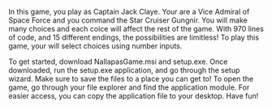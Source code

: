In this game, you play as Captain Jack Claye. Your are a Vice Admiral of Space Force and you command the Star Cruiser Gungnir. You will make many choices and each coice will affect the rest of the game.
With 970 lines of code, and 15 different endings, the possibilities are limitless! To play this game, your will select choices using number inputs. 

To get started, download NallapasGame.msi and setup.exe. Once downloaded, run the setup.exe application, and go through the setup wizard. Make sure to save the files to a place you can get to! To open the game, go through your file explorer and find the application module. For easier access, you can copy the application file to your desktop. Have fun!
